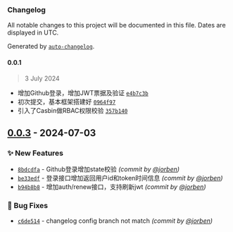 ### Changelog

All notable changes to this project will be documented in this file. Dates are displayed in UTC.

Generated by [`auto-changelog`](https://github.com/CookPete/auto-changelog).

#### 0.0.1

> 3 July 2024

- 增加Github登录，增加JWT票据及验证 [`e4b7c3b`](https://github.com/jorben/league/commit/e4b7c3bee262c10cde435125bcd2840d7ebd3e3e)
- 初次提交，基本框架搭建好 [`0964f97`](https://github.com/jorben/league/commit/0964f97a3148ef783dcc013d8573c1c1aa1ed1d6)
- 引入了Casbin做RBAC权限校验 [`357b140`](https://github.com/jorben/league/commit/357b1406fd26ee75b0908f762504202d812f72f8)

## [0.0.3] - 2024-07-03
### :sparkles: New Features
- [`8bdcdfa`](https://github.com/jorben/league/commit/8bdcdfa04041dd06acf68c846be5549114e9347e) - Github登录增加state校验 *(commit by [@jorben](https://github.com/jorben))*
- [`be33edf`](https://github.com/jorben/league/commit/be33edfd4a4b7fa13fabc4ad42ef158482ef8669) - 登录接口增加返回用户id和token时间信息 *(commit by [@jorben](https://github.com/jorben))*
- [`b94b8b8`](https://github.com/jorben/league/commit/b94b8b8e6a391f026538b3de36370182c3866e94) - 增加auth/renew接口，支持刷新jwt *(commit by [@jorben](https://github.com/jorben))*

### :bug: Bug Fixes
- [`c6de514`](https://github.com/jorben/league/commit/c6de5141eff2adfd5137ffa7e38c52804b93185f) - changelog config branch not match *(commit by [@jorben](https://github.com/jorben))*

[0.0.3]: https://github.com/jorben/league/compare/0.0.2...0.0.3
